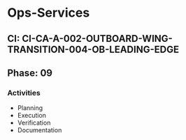 # Ops-Services

## CI: CI-CA-A-002-OUTBOARD-WING-TRANSITION-004-OB-LEADING-EDGE
## Phase: 09

### Activities
- Planning
- Execution
- Verification
- Documentation

